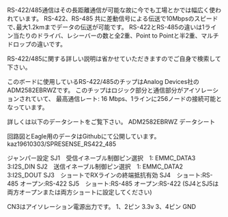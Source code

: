 RS-422/485通信はその長距離通信が可能な故に今でも工場とかでは幅広く使われています。
RS-422、RS-485 共に差動信号による伝送で10Mbpsのスピードで､最大1.2kmまでデータの伝送が可能です。
RS-422とRS-485の違いは1ライン当たりのドライバ、レシーバーの数と全2重、Point to Pointと半2重、マルチドロップの違いです。

RS-422/485に関する詳しい説明は省かせていただきますのでご自身で検索して下さい。

このボードに使用しているRS-422/485のチップはAnalog Devices社のADM2582EBRWZです。
このチップはロジック部分と通信部分がアイソレーションされていて、
最高通信レート: 16 Mbps、1ラインに256ノードの接続可能となっています。

詳しくは以下のデータシートをご覧下さい。
ADM2582EBRWZ データシート

回路図とEagle用のデータはGithubにて公開しています。
kaz19610303/SPRESENSE_RS422_485

ジャンパー設定
SJ1　受信イネーブル制御ピン選択　1: EMMC_DATA3　3:I2S_DIN
SJ2　送信イネーブル制御ピン選択　1: EMMC_DATA2　3:I2S_DOUT
SJ3　ショートでRXラインの終端抵抗有効
SJ4　ショート:RS-485 オープン:RS-422
SJ5　ショート:RS-485 オープン:RS-422
(SJ4とSJ5は両方オープンまたは両方ショートに設定してください)

CN3はアイソレーション電源出力です。
1、2ピン 3.3v
3、4ピン GND
